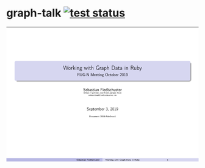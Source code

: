 # graph-talk [![test status](https://github.com/fiedl/graph-talk/workflows/build/badge.svg)](https://github.com/fiedl/graph-talk/actions)

[![first-slide](https://github.com/fiedl/graph-talk/raw/gh-pages/talk.png)](https://github.com/fiedl/graph-talk/raw/gh-pages/talk.pdf)
